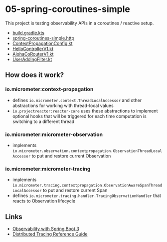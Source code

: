 # 05-spring-coroutines-simple

This project is testing observability APIs in a coroutines / reactive setup.

* [build.gradle.kts](build.gradle.kts)
* [spring-coroutines-simple.http](spring-coroutines-simple.http)
* [ContextPropagationConfig.kt](src/main/kotlin/me/ilya40umov/observability/config/ContextPropagationConfig.kt)
* [HelloControllerV1.kt](src/main/kotlin/me/ilya40umov/observability/HelloControllerV1.kt)
* [AlohaCoRouterV1.kt](src/main/kotlin/me/ilya40umov/observability/AlohaCoRouterV1.kt)
* [UserAddingFilter.kt](src/main/kotlin/me/ilya40umov/observability/UserAddingFilter.kt)

## How does it work?

### io.micrometer:context-propagation

* defines `io.micrometer.context.ThreadLocalAccessor` and other abstractions for working with thread-local values
* `io.projectreactor:reactor-core` uses these abstractions to implement optional hooks that will be triggered for each time computation is switching to a different thread

### io.micrometer:micrometer-observation

* implements `io.micrometer.observation.contextpropagation.ObservationThreadLocalAccessor` to put and restore current Observation

### io.micrometer:micrometer-tracing

* implements `io.micrometer.tracing.contextpropagation.ObservationAwareSpanThreadLocalAccessor` to put and restore current Span
* defines `io.micrometer.tracing.handler.TracingObservationHandler` that reacts to Observation lifecycle

## Links

* [Observability with Spring Boot 3](https://spring.io/blog/2022/10/12/observability-with-spring-boot-3)
* [Distributed Tracing Reference Guide](https://micrometer.io/docs/tracing)
